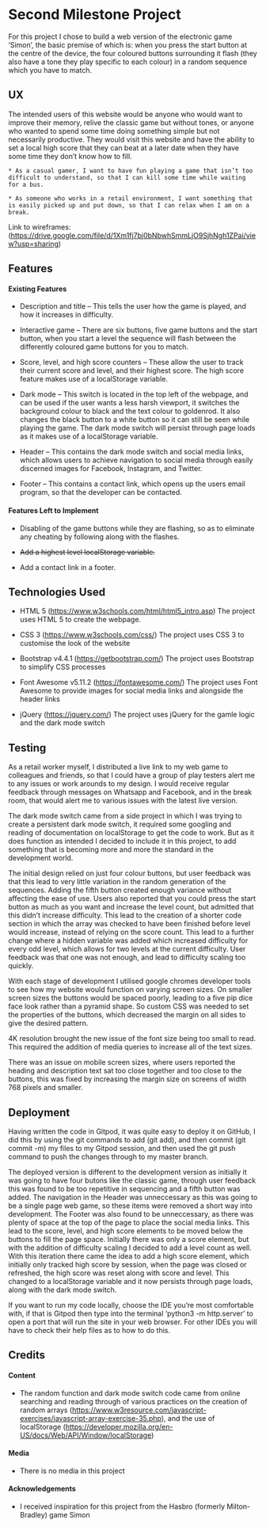 # Second Milestone Project
For this project I chose to build a web version of the electronic game ‘Simon’, the basic premise of which is: when you press the start button at the centre of the device, the four coloured buttons surrounding it flash (they also have a tone they play specific to each colour) in a random sequence which you have to match.

## UX

The intended users of this website would be anyone who would want to improve their memory, relive the classic game but without tones, or anyone who wanted to spend some time doing something simple but not necessarily productive. They would visit this website and have the ability to set a local high score that they can beat at a later date when they have some time they don’t know how to fill.

    * As a casual gamer, I want to have fun playing a game that isn’t too difficult to understand, so that I can kill some time while waiting for a bus.
    
    * As someone who works in a retail environment, I want something that is easily picked up and put down, so that I can relax when I am on a break.
    
Link to wireframes: (https://drive.google.com/file/d/1Xm1fj7bj0bNbwhSmmLjO9SjhNgh1ZPai/view?usp=sharing)

## Features

#### Existing Features
    
* Description and title – This tells the user how the game is played, and how it increases in difficulty.

* Interactive game – There are six buttons, five game buttons and the start button, when you start a level the sequence will flash between the differently coloured game buttons for you to match.

* Score, level, and high score counters – These allow the user to track their current score and level, and their highest score. The high score feature makes use of a localStorage variable.

* Dark mode – This switch is located in the top left of the webpage, and can be used if the user wants a less harsh viewport, it switches the background colour to black and the text colour to goldenrod. It also changes the black button to a white button so it can still be seen while playing the game. The dark mode switch will persist through page loads as it makes use of a localStorage variable.

* Header – This contains the dark mode switch and social media links, which allows users to achieve navigation to social media through easily discerned images for Facebook, Instagram, and Twitter.

* Footer – This contains a contact link, which opens up the users email program, so that the developer can be contacted.

#### Features Left to Implement

* Disabling of the game buttons while they are flashing, so as to eliminate any cheating by following along with the flashes.

* ~~Add a highest level localStorage variable.~~

* Add a contact link in a footer.

## Technologies Used

* HTML 5 (https://www.w3schools.com/html/html5_intro.asp)
The project uses HTML 5 to create the webpage.

* CSS 3 (https://www.w3schools.com/css/)
The project uses CSS 3 to customise the look of the website

* Bootstrap v4.4.1 (https://getbootstrap.com/)
The project uses Bootstrap to simplify CSS processes

* Font Awesome v5.11.2 (https://fontawesome.com/)
The project uses Font Awesome to provide images for social media links and alongside the header links

* jQuery (https://jquery.com/)
The project uses jQuery for the gamle logic and the dark mode switch

## Testing

As a retail worker myself, I distributed a live link to my web game to colleagues and friends, so that I could have a group of play testers alert me to any issues or work arounds to my design. I would receive regular feedback through messages on Whatsapp and Facebook, and in the break room, that would alert me to various issues with the latest live version.

The dark mode switch came from a side project in which I was trying to create a persistent dark mode switch, it required some googling and reading of documentation on localStorage to get the code to work. But as it does function as intended I decided to include it in this project, to add something that is becoming more and more the standard in the development world.

The initial design relied on just four colour buttons, but user feedback was that this lead to very little variation in the random generation of the sequences. Adding the fifth button created enough variance without affecting the ease of use. Users also reported that you could press the start button as much as you want and increase the level count, but admitted that this didn’t increase difficulty. This lead to the creation of a shorter code section in which the array was checked to have been finished before level would increase, instead of relying on the score count. This lead to a further change where a hidden variable was added which increased difficulty for every odd level, which allows for two levels at the current difficulty. User feedback was that one was not enough, and lead to difficulty scaling too quickly.

With each stage of development I utilised google chromes developer tools to see how my website would function on varying screen sizes. On smaller screen sizes the buttons would be spaced poorly, leading to a five pip dice face look rather than a pyramid shape. So custom CSS was needed to set the properties of the buttons, which decreased the margin on all sides to give the desired pattern.

4K resolution brought the new issue of the font size being too small to read. This required the addition of media queries to increase all of the text sizes. 

There was an issue on mobile screen sizes, where users reported the heading and description text sat too close together and too close to the buttons, this was fixed by increasing the margin size on screens of width 768 pixels and smaller.

## Deployment

Having written the code in Gitpod, it was quite easy to deploy it on GitHub, I did this by using the git commands to add (git add), and then commit (git commit -m) my files to my Gitpod session, and then used the git push command to push the changes through to my master branch.

The deployed version is different to the development version as initially it was going to have four butons like the classic game, through user feedback this was found to be too repetitive in sequencing and a fifth button was added. The navigation in the Header was unneccessary as this was going to be a single page web game, so these items were removed a short way into development. The Footer was also found to be unneccessary, as there was plenty of space at the top of the page to place the social media links. This lead to the score, level, and high score elements to be moved below the buttons to fill the page space. Initially there was only a score element, but with the addition of difficulty scaling I decided to add a level count as well. With this iteration there came the idea to add a high score element, which initially only tracked high score by session, when the page was closed or refreshed, the high score was reset along with score and level. This changed to a localStorage variable and it now persists through page loads, along with the dark mode switch.

If you want to run my code locally, choose the IDE you’re most comfortable with, if that is Gitpod then type into the terminal ‘python3 -m http.server’ to open a port that will run the site in your web browser. For other IDEs you will have to check their help files as to how to do this.

## Credits

#### Content

* The random function and dark mode switch code came from online searching and reading through of various practices on the creation of random arrays (https://www.w3resource.com/javascript-exercises/javascript-array-exercise-35.php), and the use of localStorage (https://developer.mozilla.org/en-US/docs/Web/API/Window/localStorage)

#### Media

* There is no media in this project

#### Acknowledgements

* I received inspiration for this project from the Hasbro (formerly Milton-Bradley) game Simon
